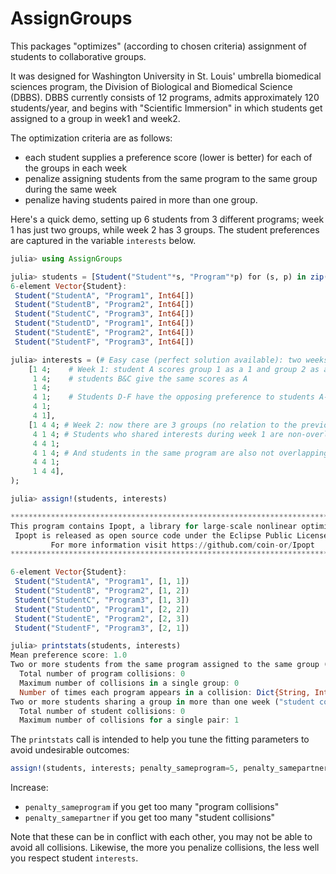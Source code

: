 # AssignGroups

This packages "optimizes" (according to chosen criteria) assignment of students to collaborative groups.

It was designed for Washington University in St. Louis' umbrella biomedical sciences program, the
Division of Biological and Biomedical Science (DBBS). DBBS currently consists of 12 programs, admits approximately
120 students/year, and begins with "Scientific Immersion" in which students get assigned to a group in week1 and week2.

The optimization criteria are as follows:
- each student supplies a preference score (lower is better) for each of the groups in each week
- penalize assigning students from the same program to the same group during the same week
- penalize having students paired in more than one group.

Here's a quick demo, setting up 6 students from 3 different programs; week 1 has just two groups, while week 2 has 3 groups.
The student preferences are captured in the variable `interests` below.

```julia
julia> using AssignGroups

julia> students = [Student("Student"*s, "Program"*p) for (s, p) in zip('A':'F', "123123")]
6-element Vector{Student}:
 Student("StudentA", "Program1", Int64[])
 Student("StudentB", "Program2", Int64[])
 Student("StudentC", "Program3", Int64[])
 Student("StudentD", "Program1", Int64[])
 Student("StudentE", "Program2", Int64[])
 Student("StudentF", "Program3", Int64[])

julia> interests = (# Easy case (perfect solution available): two weeks, students have disjoint interests
    [1 4;    # Week 1: student A scores group 1 as a 1 and group 2 as a 4
     1 4;    # students B&C give the same scores as A
     1 4;
     4 1;    # Students D-F have the opposing preference to students A-C
     4 1;
     4 1],
    [1 4 4; # Week 2: now there are 3 groups (no relation to the previous week, the groups get novel assignments)
     4 1 4; # Students who shared interests during week 1 are non-overlapping
     4 4 1;
     4 1 4; # And students in the same program are also not overlapping
     4 4 1;
     1 4 4],
);

julia> assign!(students, interests)

******************************************************************************
This program contains Ipopt, a library for large-scale nonlinear optimization.
 Ipopt is released as open source code under the Eclipse Public License (EPL).
         For more information visit https://github.com/coin-or/Ipopt
******************************************************************************

6-element Vector{Student}:
 Student("StudentA", "Program1", [1, 1])
 Student("StudentB", "Program2", [1, 2])
 Student("StudentC", "Program3", [1, 3])
 Student("StudentD", "Program1", [2, 2])
 Student("StudentE", "Program2", [2, 3])
 Student("StudentF", "Program3", [2, 1])

julia> printstats(students, interests)
Mean preference score: 1.0
Two or more students from the same program assigned to the same group ("program collisions"):
  Total number of program collisions: 0
  Maximum number of collisions in a single group: 0
  Number of times each program appears in a collision: Dict{String, Int64}()
Two or more students sharing a group in more than one week ("student collisions"):
  Total number of student collisions: 0
  Maximum number of collisions for a single pair: 1
```

The `printstats` call is intended to help you tune the fitting parameters to avoid undesirable outcomes:

```julia
assign!(students, interests; penalty_sameprogram=5, penalty_samepartner=10)
```

Increase:

- `penalty_sameprogram` if you get too many "program collisions"
- `penalty_samepartner` if you get too many "student collisions"

Note that these can be in conflict with each other, you may not be able to avoid all collisions.
Likewise, the more you penalize collisions, the less well you respect student `interests`.
